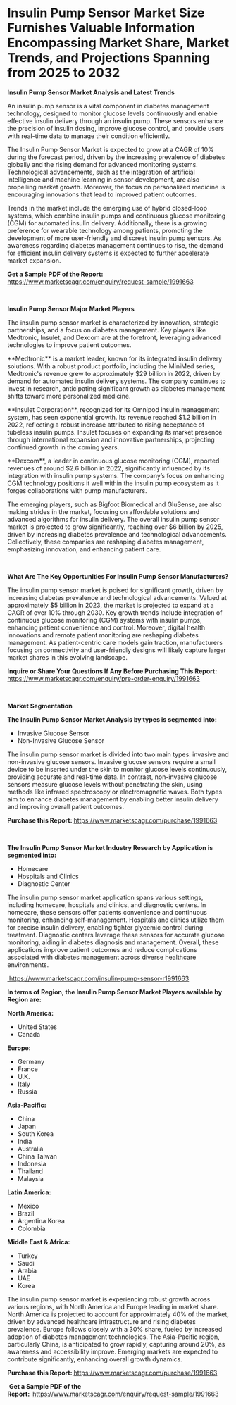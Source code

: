 <p><h1>Insulin Pump Sensor Market Size Furnishes Valuable Information Encompassing Market Share, Market Trends, and Projections Spanning from 2025 to 2032</h1></p><p><strong>Insulin Pump Sensor Market Analysis and Latest Trends</strong></p>
<p><p>An insulin pump sensor is a vital component in diabetes management technology, designed to monitor glucose levels continuously and enable effective insulin delivery through an insulin pump. These sensors enhance the precision of insulin dosing, improve glucose control, and provide users with real-time data to manage their condition efficiently. </p><p>The Insulin Pump Sensor Market is expected to grow at a CAGR of 10% during the forecast period, driven by the increasing prevalence of diabetes globally and the rising demand for advanced monitoring systems. Technological advancements, such as the integration of artificial intelligence and machine learning in sensor development, are also propelling market growth. Moreover, the focus on personalized medicine is encouraging innovations that lead to improved patient outcomes. </p><p>Trends in the market include the emerging use of hybrid closed-loop systems, which combine insulin pumps and continuous glucose monitoring (CGM) for automated insulin delivery. Additionally, there is a growing preference for wearable technology among patients, promoting the development of more user-friendly and discreet insulin pump sensors. As awareness regarding diabetes management continues to rise, the demand for efficient insulin delivery systems is expected to further accelerate market expansion.</p></p>
<p><strong>Get a Sample PDF of the Report:&nbsp;</strong> <a href="https://www.marketscagr.com/enquiry/request-sample/1991663?utm_campaign=3518&utm_medium=2&utm_source=Github&utm_content=ia&utm_term=16042025&utm_id=insulin-pump-sensor">https://www.marketscagr.com/enquiry/request-sample/1991663</a></p>
<p>&nbsp;</p>
<p><strong>Insulin Pump Sensor Major Market Players</strong></p>
<p><p>The insulin pump sensor market is characterized by innovation, strategic partnerships, and a focus on diabetes management. Key players like Medtronic, Insulet, and Dexcom are at the forefront, leveraging advanced technologies to improve patient outcomes.</p><p>**Medtronic** is a market leader, known for its integrated insulin delivery solutions. With a robust product portfolio, including the MiniMed series, Medtronic's revenue grew to approximately $29 billion in 2022, driven by demand for automated insulin delivery systems. The company continues to invest in research, anticipating significant growth as diabetes management shifts toward more personalized medicine.</p><p>**Insulet Corporation**, recognized for its Omnipod insulin management system, has seen exponential growth. Its revenue reached $1.2 billion in 2022, reflecting a robust increase attributed to rising acceptance of tubeless insulin pumps. Insulet focuses on expanding its market presence through international expansion and innovative partnerships, projecting continued growth in the coming years.</p><p>**Dexcom**, a leader in continuous glucose monitoring (CGM), reported revenues of around $2.6 billion in 2022, significantly influenced by its integration with insulin pump systems. The company’s focus on enhancing CGM technology positions it well within the insulin pump ecosystem as it forges collaborations with pump manufacturers.</p><p>The emerging players, such as Bigfoot Biomedical and GluSense, are also making strides in the market, focusing on affordable solutions and advanced algorithms for insulin delivery. The overall insulin pump sensor market is projected to grow significantly, reaching over $6 billion by 2025, driven by increasing diabetes prevalence and technological advancements. Collectively, these companies are reshaping diabetes management, emphasizing innovation, and enhancing patient care.</p></p>
<p>&nbsp;</p>
<p><strong>What Are The Key Opportunities For Insulin Pump Sensor Manufacturers?</strong></p>
<p><p>The insulin pump sensor market is poised for significant growth, driven by increasing diabetes prevalence and technological advancements. Valued at approximately $5 billion in 2023, the market is projected to expand at a CAGR of over 10% through 2030. Key growth trends include integration of continuous glucose monitoring (CGM) systems with insulin pumps, enhancing patient convenience and control. Moreover, digital health innovations and remote patient monitoring are reshaping diabetes management. As patient-centric care models gain traction, manufacturers focusing on connectivity and user-friendly designs will likely capture larger market shares in this evolving landscape.</p></p>
<p><strong>Inquire or Share Your Questions If Any Before Purchasing This Report:</strong> <a href="https://www.marketscagr.com/enquiry/pre-order-enquiry/1991663?utm_campaign=3518&utm_medium=2&utm_source=Github&utm_content=ia&utm_term=16042025&utm_id=insulin-pump-sensor">https://www.marketscagr.com/enquiry/pre-order-enquiry/1991663</a></p>
<p>&nbsp;</p>
<p><strong>Market Segmentation</strong></p>
<p><strong>The Insulin Pump Sensor Market Analysis by types is segmented into:</strong></p>
<p><ul><li>Invasive Glucose Sensor</li><li>Non-Invasive Glucose Sensor</li></ul></p>
<p><p>The insulin pump sensor market is divided into two main types: invasive and non-invasive glucose sensors. Invasive glucose sensors require a small device to be inserted under the skin to monitor glucose levels continuously, providing accurate and real-time data. In contrast, non-invasive glucose sensors measure glucose levels without penetrating the skin, using methods like infrared spectroscopy or electromagnetic waves. Both types aim to enhance diabetes management by enabling better insulin delivery and improving overall patient outcomes.</p></p>
<p><strong>Purchase this Report:&nbsp;</strong><a href="https://www.marketscagr.com/purchase/1991663?utm_campaign=3518&utm_medium=2&utm_source=Github&utm_content=ia&utm_term=16042025&utm_id=insulin-pump-sensor">https://www.marketscagr.com/purchase/1991663</a></p>
<p>&nbsp;</p>
<p><strong>The Insulin Pump Sensor Market Industry Research by Application is segmented into:</strong></p>
<p><ul><li>Homecare</li><li>Hospitals and Clinics</li><li>Diagnostic Center</li></ul></p>
<p><p>The insulin pump sensor market application spans various settings, including homecare, hospitals and clinics, and diagnostic centers. In homecare, these sensors offer patients convenience and continuous monitoring, enhancing self-management. Hospitals and clinics utilize them for precise insulin delivery, enabling tighter glycemic control during treatment. Diagnostic centers leverage these sensors for accurate glucose monitoring, aiding in diabetes diagnosis and management. Overall, these applications improve patient outcomes and reduce complications associated with diabetes management across diverse healthcare environments.</p></p>
<p><a href="https://www.marketscagr.com/insulin-pump-sensor-r1991663?utm_campaign=3518&utm_medium=2&utm_source=Github&utm_content=ia&utm_term=16042025&utm_id=insulin-pump-sensor">&nbsp;https://www.marketscagr.com/insulin-pump-sensor-r1991663</a></p>
<p><strong>In terms of Region, the Insulin Pump Sensor Market Players available by Region are:</strong></p>
<p>
    <p> <strong> North America: </strong>
        <ul>
            <li>United States</li>
            <li>Canada</li>
        </ul>
        </p> 
    <p> <strong> Europe: </strong>
        <ul>
            <li>Germany</li>
            <li>France</li>
            <li>U.K.</li>
            <li>Italy</li>
            <li>Russia</li>
        </ul>
        </p> 
    <p> <strong> Asia-Pacific: </strong>
        <ul>
            <li>China</li>
            <li>Japan</li>
            <li>South Korea</li>
            <li>India</li>
            <li>Australia</li>
            <li>China Taiwan</li>
            <li>Indonesia</li>
            <li>Thailand</li>
            <li>Malaysia</li>
        </ul>
        </p> 
    <p> <strong> Latin America: </strong>
        <ul>
            <li>Mexico</li>
            <li>Brazil</li>
            <li>Argentina Korea</li>
            <li>Colombia</li>
        </ul>
        </p> 
    <p> <strong> Middle East & Africa: </strong>
        <ul>
            <li>Turkey</li>
            <li>Saudi</li>
            <li>Arabia</li>
            <li>UAE</li>
            <li>Korea</li>
        </ul>
    </p>
    </p>
<p><p>The insulin pump sensor market is experiencing robust growth across various regions, with North America and Europe leading in market share. North America is projected to account for approximately 40% of the market, driven by advanced healthcare infrastructure and rising diabetes prevalence. Europe follows closely with a 30% share, fueled by increased adoption of diabetes management technologies. The Asia-Pacific region, particularly China, is anticipated to grow rapidly, capturing around 20%, as awareness and accessibility improve. Emerging markets are expected to contribute significantly, enhancing overall growth dynamics.</p></p>
<p><strong>Purchase this Report: </strong><a href="https://www.marketscagr.com/purchase/1991663?utm_campaign=3518&utm_medium=2&utm_source=Github&utm_content=ia&utm_term=16042025&utm_id=insulin-pump-sensor">https://www.marketscagr.com/purchase/1991663</a></p>
<p>&nbsp;<strong>Get a Sample PDF of the Report:&nbsp;&nbsp;</strong><a href="https://www.marketscagr.com/enquiry/request-sample/1991663?utm_campaign=3518&utm_medium=2&utm_source=Github&utm_content=ia&utm_term=16042025&utm_id=insulin-pump-sensor">https://www.marketscagr.com/enquiry/request-sample/1991663</a></p>
<p><strong></strong></p>
<p><p></p><p></p><p></p></p>